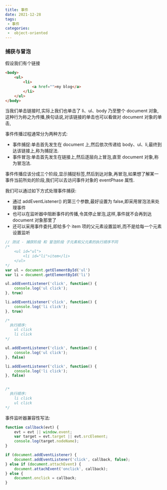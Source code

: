 ```yaml
---
title: 事件
date: 2021-12-28
tags:
 - 事件
categories:
 -  object-oriented
---
```


### 捕获与冒泡

假设我们有个链接

```html
<body>
    <ul>
        <li>
            <a href="">my blog</a>
        </li>
    </ul>
</body>
```

当我们单击链接时,实际上我们也单击了 li、ul、body 乃至整个 document 对象,这种行为称之为传播,换句话说,对该链接的单击也可以看做对 document 对象的单击,

事件传播过程通常分为两种方式:

- 事件捕捉:单击首先发生在 document 上,然后依次传递给 body、ul、li,最终到达该链接上,称为捕捉法.
- 事件冒泡:单击首先发生在链接上,然后逐层向上冒泡,直至 document 对象,称为冒泡法.

事件传播应该分成三个阶段,显示捕捉标签,然后到达对象,再冒泡,如果想了解某一事件当前所处的阶段,我们可以去访问事件对象的 eventPhase 属性.

我们可以通过如下方式处理事件捕获:

- 通过 addEventListener() 的第三个参数,最好设置为 false,即采用冒泡法来处理事件
- 也可以在监听器中阻断事件的传播,令其停止冒泡,这样,事件就不会再到达 document 对象那里了
- 还可以采用事件委托,即给多个 item 项的父元素设置监听,而不是给每一个元素设置监听

```js
// 测试 - 捕获阶段 和 冒泡阶段 子元素和父元素的执行顺序不同
/*
    <ul id="ul">
        <li id="li">item</li>
    </ul>
*/
var ul = document.getElementById('ul')
var li = document.getElementById('li')

ul.addEventListener('click', function() {
    console.log('ul click');
}, true)

li.addEventListener('click', function() {
    console.log('li click');
}, true)

/*
  执行顺序:
    ul click
    li click
*/

ul.addEventListener('click', function() {
    console.log('ul click');
}, false)

li.addEventListener('click', function() {
    console.log('li click');
}, false)


/*
  执行顺序:
    li click
    ul click
*/
```

事件监听器兼容性写法:

```js
function callback(evt) {
    evt = evt || window.event;
    var target = evt.target || evt.srcElement;
    console.log(target.nodeName);
}

if (document.addEventListener) {
    document.addEventListener('click', callback, false);
} else if (document.attachEvent) {
    document.attachEvent('onclick', callback);
} else {
    document.onclick = callback;
}
```

